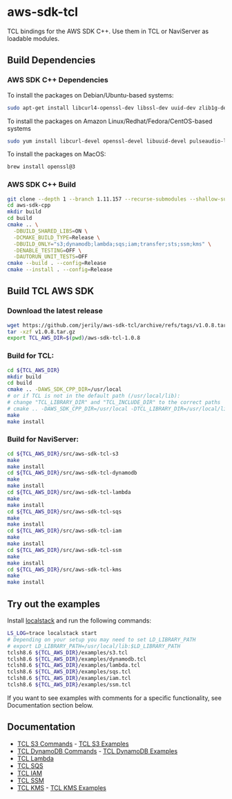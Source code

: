 # aws-sdk-tcl

TCL bindings for the AWS SDK C++. Use them in TCL or NaviServer as loadable modules.

## Build Dependencies

### AWS SDK C++ Dependencies

To install the packages on Debian/Ubuntu-based systems:
```bash
sudo apt-get install libcurl4-openssl-dev libssl-dev uuid-dev zlib1g-dev libpulse-dev
```

To install the packages on Amazon Linux/Redhat/Fedora/CentOS-based systems
```bash
sudo yum install libcurl-devel openssl-devel libuuid-devel pulseaudio-libs-devel
```

To install the packages on MacOS:
```bash
brew install openssl@3
```

### AWS SDK C++ Build
```bash
git clone --depth 1 --branch 1.11.157 --recurse-submodules --shallow-submodules https://github.com/aws/aws-sdk-cpp
cd aws-sdk-cpp
mkdir build
cd build
cmake .. \
  -DBUILD_SHARED_LIBS=ON \
  -DCMAKE_BUILD_TYPE=Release \
  -DBUILD_ONLY="s3;dynamodb;lambda;sqs;iam;transfer;sts;ssm;kms" \
  -DENABLE_TESTING=OFF \
  -DAUTORUN_UNIT_TESTS=OFF
cmake --build . --config=Release
cmake --install . --config=Release
```

## Build TCL AWS SDK

### Download the latest release
```bash
wget https://github.com/jerily/aws-sdk-tcl/archive/refs/tags/v1.0.8.tar.gz
tar -xzf v1.0.8.tar.gz
export TCL_AWS_DIR=$(pwd)/aws-sdk-tcl-1.0.8
```

### Build for TCL:
```bash
cd ${TCL_AWS_DIR}
mkdir build
cd build
cmake .. -DAWS_SDK_CPP_DIR=/usr/local
# or if TCL is not in the default path (/usr/local/lib):
# change "TCL_LIBRARY_DIR" and "TCL_INCLUDE_DIR" to the correct paths
# cmake .. -DAWS_SDK_CPP_DIR=/usr/local -DTCL_LIBRARY_DIR=/usr/local/lib -DTCL_INCLUDE_DIR=/usr/local/include
make
make install
```

### Build for NaviServer:
```bash
cd ${TCL_AWS_DIR}/src/aws-sdk-tcl-s3
make
make install
cd ${TCL_AWS_DIR}/src/aws-sdk-tcl-dynamodb
make
make install
cd ${TCL_AWS_DIR}/src/aws-sdk-tcl-lambda
make
make install
cd ${TCL_AWS_DIR}/src/aws-sdk-tcl-sqs
make
make install
cd ${TCL_AWS_DIR}/src/aws-sdk-tcl-iam
make
make install
cd ${TCL_AWS_DIR}/src/aws-sdk-tcl-ssm
make
make install
cd ${TCL_AWS_DIR}/src/aws-sdk-tcl-kms
make
make install
```

## Try out the examples
Install [localstack](https://docs.localstack.cloud/getting-started/installation/) and run the following commands:

```bash
LS_LOG=trace localstack start
# Depending on your setup you may need to set LD_LIBRARY_PATH
# export LD_LIBRARY_PATH=/usr/local/lib:$LD_LIBRARY_PATH
tclsh8.6 ${TCL_AWS_DIR}/examples/s3.tcl
tclsh8.6 ${TCL_AWS_DIR}/examples/dynamodb.tcl
tclsh8.6 ${TCL_AWS_DIR}/examples/lambda.tcl
tclsh8.6 ${TCL_AWS_DIR}/examples/sqs.tcl
tclsh8.6 ${TCL_AWS_DIR}/examples/iam.tcl
tclsh8.6 ${TCL_AWS_DIR}/examples/ssm.tcl
```

If you want to see examples with comments for a specific functionality, see Documentation section below.

## Documentation

* [TCL S3 Commands](./src/aws-sdk-tcl-s3/) - [TCL S3 Examples](./src/aws-sdk-tcl-s3/examples/)
* [TCL DynamoDB Commands](./src/aws-sdk-tcl-dynamodb/) - [TCL DynamoDB Examples](./src/aws-sdk-tcl-dynamodb/examples/)
* [TCL Lambda](./src/aws-sdk-tcl-lambda/)
* [TCL SQS](./src/aws-sdk-tcl-sqs/)
* [TCL IAM](./src/aws-sdk-tcl-iam/)
* [TCL SSM](./src/aws-sdk-tcl-ssm/)
* [TCL KMS](./src/aws-sdk-tcl-kms/) - [TCL KMS Examples](./src/aws-sdk-tcl-kms/examples/)
